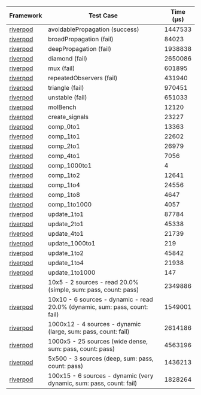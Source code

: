 | Framework | Test Case | Time (μs) |
| --- | --- | --- |
| [riverpod](https://github.com/rrousselGit/riverpod) | avoidablePropagation (success) | 1447533 |
| [riverpod](https://github.com/rrousselGit/riverpod) | broadPropagation (fail) | 84023 |
| [riverpod](https://github.com/rrousselGit/riverpod) | deepPropagation (fail) | 1938838 |
| [riverpod](https://github.com/rrousselGit/riverpod) | diamond (fail) | 2650086 |
| [riverpod](https://github.com/rrousselGit/riverpod) | mux (fail) | 601895 |
| [riverpod](https://github.com/rrousselGit/riverpod) | repeatedObservers (fail) | 431940 |
| [riverpod](https://github.com/rrousselGit/riverpod) | triangle (fail) | 970451 |
| [riverpod](https://github.com/rrousselGit/riverpod) | unstable (fail) | 651033 |
| [riverpod](https://github.com/rrousselGit/riverpod) | molBench | 12120 |
| [riverpod](https://github.com/rrousselGit/riverpod) | create_signals | 23227 |
| [riverpod](https://github.com/rrousselGit/riverpod) | comp_0to1 | 13363 |
| [riverpod](https://github.com/rrousselGit/riverpod) | comp_1to1 | 22602 |
| [riverpod](https://github.com/rrousselGit/riverpod) | comp_2to1 | 26979 |
| [riverpod](https://github.com/rrousselGit/riverpod) | comp_4to1 | 7056 |
| [riverpod](https://github.com/rrousselGit/riverpod) | comp_1000to1 | 4 |
| [riverpod](https://github.com/rrousselGit/riverpod) | comp_1to2 | 12641 |
| [riverpod](https://github.com/rrousselGit/riverpod) | comp_1to4 | 24556 |
| [riverpod](https://github.com/rrousselGit/riverpod) | comp_1to8 | 4647 |
| [riverpod](https://github.com/rrousselGit/riverpod) | comp_1to1000 | 4057 |
| [riverpod](https://github.com/rrousselGit/riverpod) | update_1to1 | 87784 |
| [riverpod](https://github.com/rrousselGit/riverpod) | update_2to1 | 45338 |
| [riverpod](https://github.com/rrousselGit/riverpod) | update_4to1 | 21739 |
| [riverpod](https://github.com/rrousselGit/riverpod) | update_1000to1 | 219 |
| [riverpod](https://github.com/rrousselGit/riverpod) | update_1to2 | 45842 |
| [riverpod](https://github.com/rrousselGit/riverpod) | update_1to4 | 21938 |
| [riverpod](https://github.com/rrousselGit/riverpod) | update_1to1000 | 147 |
| [riverpod](https://github.com/rrousselGit/riverpod) | 10x5 - 2 sources - read 20.0% (simple, sum: pass, count: pass) | 2349886 |
| [riverpod](https://github.com/rrousselGit/riverpod) | 10x10 - 6 sources - dynamic - read 20.0% (dynamic, sum: pass, count: fail) | 1549001 |
| [riverpod](https://github.com/rrousselGit/riverpod) | 1000x12 - 4 sources - dynamic (large, sum: pass, count: fail) | 2614186 |
| [riverpod](https://github.com/rrousselGit/riverpod) | 1000x5 - 25 sources (wide dense, sum: pass, count: pass) | 4563196 |
| [riverpod](https://github.com/rrousselGit/riverpod) | 5x500 - 3 sources (deep, sum: pass, count: pass) | 1436213 |
| [riverpod](https://github.com/rrousselGit/riverpod) | 100x15 - 6 sources - dynamic (very dynamic, sum: pass, count: fail) | 1828264 |
